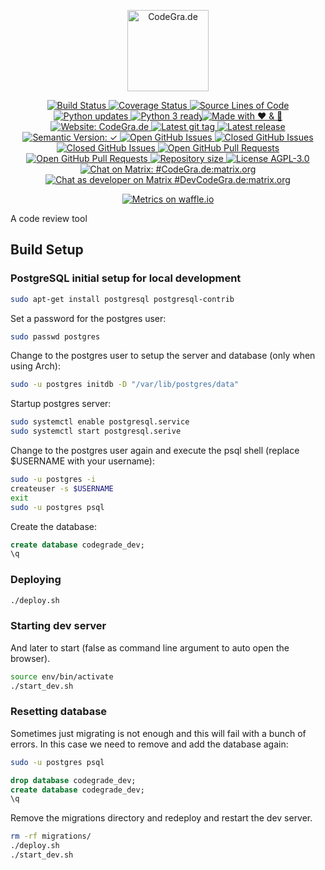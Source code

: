 <p align="center">
  <a href="https://codegra.de">
    <img src="https://codegra.de/static/img/codegrade-inv.svg" alt="CodeGra.de" title="CodeGra.de" height="130">
  </a>
</p>
<p align="center">
  <!--<a href="https://github.com/CodeGra-de/CodeGra.de/releases">
    <img src="https://img.shields.io/github/downloads/CodeGra-de/CodeGra.de/total.svg?maxAge=2592000"
      alt="Downloads" title="Downloads">
  </a>-->
  <a href="https://travis-ci.org/CodeGra-de/CodeGra.de">
    <img src="https://img.shields.io/travis/CodeGra-de/CodeGra.de.svg"
      alt="Build Status" title="Build Status">
  </a>
  <a href="https://coveralls.io/github/CodeGra-de/CodeGra.de?branch=master">
    <img src="https://img.shields.io/coveralls/CodeGra-de/CodeGra.de.svg"
      alt="Coverage Status" title="Coverage Status">
  </a>
  <a href="https://github.com/CodeGra-de/CodeGra.de">
    <img src="https://5ezz6jithh.execute-api.us-east-1.amazonaws.com/prod/lambda-shield-redirect?user=CodeGra-de&repo=CodeGra.de"
      alt="Source Lines of Code" title="Source Lines of Code">
  </a>
  <a href="https://pyup.io/repos/github/CodeGra-de/CodeGra.de/">
    <img src="https://pyup.io/repos/github/CodeGra-de/CodeGra.de/shield.svg"
      alt="Python updates" title="Python updates">
  </a>
  <a href="https://pyup.io/repos/github/CodeGra-de/CodeGra.de/">
    <img src="https://pyup.io/repos/github/CodeGra-de/CodeGra.de/python-3-shield.svg"
      alt="Python 3 ready" title="Python 3 ready" style="margin-right: -7px;">
  </a>
  <a href="https://codegra.de">
    <img src="https://img.shields.io/badge/made%20with-%E2%9D%A4%EF%B8%8F%20&%20%F0%9F%8D%BB-ff69b4.svg"
      alt="Made with ❤ & ️🍻" title="Made with ❤ & ️🍻">
  </a>
  <a href="https://codegra.de">
    <img src="https://img.shields.io/badge/website-CodeGra.de-blue.svg"
      alt="Website: CodeGra.de" title="Website: CodeGra.de">
  </a>
  <a href="https://github.com/CodeGra-de/CodeGra.de/tags">
    <img src="https://img.shields.io/github/tag/CodeGra-de/CodeGra.de.svg"
      alt="Latest git tag" title="Latest git tag">
  </a>
  <a href="https://github.com/CodeGra-de/CodeGra.de/releases">
    <img src="https://img.shields.io/github/release/CodeGra-de/CodeGra.de.svg"
      alt="Latest release" title="Latest release">
  </a>
  <a href="https://github.com/CodeGra-de/CodeGra.de/releases">
    <img src="https://img.shields.io/badge/semVer-✓-green.svg"
      alt="Semantic Version: ✓" title="Semantic Version">
  </a>
  <a href="https://github.com/CodeGra-de/CodeGra.de/issues">
    <img src="https://img.shields.io/github/issues-raw/CodeGra-de/CodeGra.de.svg"
      alt="Open GitHub Issues" title="Open GitHub Issues">
  </a>
  <a href="https://github.com/CodeGra-de/CodeGra.de/issues">
    <img src="https://img.shields.io/github/issues-closed-raw/CodeGra-de/CodeGra.de.svg"
      alt="Closed GitHub Issues" title="Closed GitHub Issues">
  </a>
  <a href="https://github.com/CodeGra-de/CodeGra.de/issues">
    <img src="https://img.shields.io/issuestats/i/github/CodeGra-de/CodeGra.de.svg"
      alt="Closed GitHub Issues" title="Closed GitHub Issues">
  </a>
  <a href="https://github.com/CodeGra-de/CodeGra.de/pulls">
    <img src="https://img.shields.io/github/issues-pr-raw/CodeGra-de/CodeGra.de.svg"
      alt="Open GitHub Pull Requests" title="Open GitHub Pull Requests">
  </a>
  <a href="https://github.com/CodeGra-de/CodeGra.de/pulls">
    <img src="https://img.shields.io/issuestats/p/github/CodeGra-de/CodeGra.de.svg"
      alt="Open GitHub Pull Requests" title="Open GitHub Pull Requests">
  </a>
  <a href="https://github.com/CodeGra-de/CodeGra.de">
    <img src="https://reposs.herokuapp.com/?path=CodeGra-de/CodeGra.de"
      alt="Repository size" title="Repository size">
  </a>
  <a href="https://github.com/CodeGra-de/CodeGra.de/blob/master/LICENSE">
    <img src="https://img.shields.io/badge/license-AGPL--3.0-blue.svg"
      alt="License AGPL-3.0" title="License AGPL-3.0">
  </a>
  <a href="https://matrix.to/#/#CodeGra.de:matrix.org">
    <img src="https://img.shields.io/badge/matrix-user-43ad8d.svg"
      alt="Chat on Matrix: #CodeGra.de:matrix.org"
      title="Chat on Matrix: #CodeGra.de:matrix.org">
  </a>
  <a href="https://matrix.to/#/#DevCodeGra.de:matrix.org">
    <img src="https://img.shields.io/badge/matrix-dev-4e42aa.svg"
      alt="Chat as developer on Matrix #DevCodeGra.de:matrix.org"
      title="Chat as developer on Matrix #DevCodeGra.de:matrix.org">
  </a>
</p>
<p align="center">
  <a href="https://waffle.io/CodeGra-de/CodeGra.de/metrics">
    <img src="https://graphs.waffle.io/CodeGra-de/CodeGra.de/throughput.svg"
      alt="Metrics on waffle.io" title="Metrics on waffle.io">
  </a>
</p>

A code review tool

## Build Setup

### PostgreSQL initial setup for local development

```bash
sudo apt-get install postgresql postgresql-contrib
```

Set a password for the postgres user:
```bash
sudo passwd postgres
```

Change to the postgres user to setup the server and database (only when using
Arch):
```bash
sudo -u postgres initdb -D "/var/lib/postgres/data"
```

Startup postgres server:
```bash
sudo systemctl enable postgresql.service
sudo systemctl start postgresql.serive
```

Change to the postgres user again and execute the psql shell (replace $USERNAME
with your username):
```bash
sudo -u postgres -i 
createuser -s $USERNAME
exit
sudo -u postgres psql
```

Create the database:
```sql
create database codegrade_dev;
\q
```

### Deploying

```bash
./deploy.sh
```

### Starting dev server

And later to start (false as command line argument to auto open the browser).
```bash
source env/bin/activate
./start_dev.sh
```

### Resetting database

Sometimes just migrating is not enough and this will fail with a bunch of errors.
In this case we need to remove and add the database again:

```bash
sudo -u postgres psql
```

```sql
drop database codegrade_dev;
create database codegrade_dev;
\q
```

Remove the migrations directory and redeploy and restart the dev server.
```bash
rm -rf migrations/
./deploy.sh
./start_dev.sh
```
